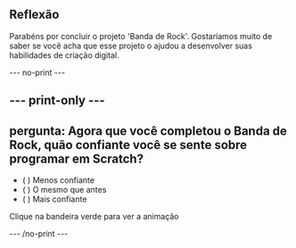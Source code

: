 ## Reflexão

Parabéns por concluir o projeto 'Banda de Rock'. Gostaríamos muito de saber se você acha que esse projeto o ajudou a desenvolver suas habilidades de criação digital.

\--- no-print \---

## \--- print-only \---

## pergunta: Agora que você completou o Banda de Rock, quão confiante você se sente sobre programar em Scratch?

- ( ) Menos confiante
- ( ) O mesmo que antes
- ( ) Mais confiante

Clique na bandeira verde para ver a animação

\--- /no-print \---